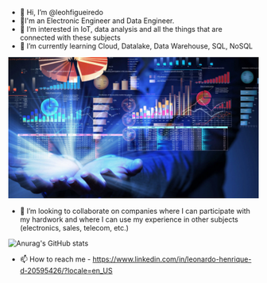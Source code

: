 - 👋 Hi, I’m @leohfigueiredo
- 👋I'm an Electronic Engineer and Data Engineer.
- 👀 I’m interested in IoT, data analysis and all the things that are connected with these subjects
- 🌱 I’m currently learning Cloud, Datalake, Data Warehouse, SQL, NoSQL

![Data Science and AI Engineer | Electronic Engineer | Sales Engineer | Quality Engineer | IoT](https://github.com/leohfigueiredo/leohfigueiredo/blob/main/pxfuel.jpg)


- 💞️ I’m looking to collaborate on companies where I can participate with my hardwork and where I can use my experience in other subjects (electronics, sales, telecom, etc.)


![Anurag's GitHub stats](https://github-readme-stats.vercel.app/api?username=leohfigueiredo&hide=contribs,prs)




- 📫 How to reach me - https://www.linkedin.com/in/leonardo-henrique-d-20595426/?locale=en_US

<!---
leohfigueiredo/leohfigueiredo is a ✨ special ✨ repository because its `README.md` (this file) appears on your GitHub profile.
You can click the Preview link to take a look at your changes.
--->
